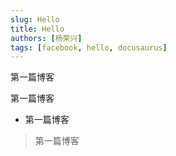 ```yaml
---
slug: Hello
title: Hello
authors: [杨荣兴]
tags: [facebook, hello, docusaurus]
---
```


第一篇博客

<!-- truncate -->

第一篇博客

- 第一篇博客

> 第一篇博客
